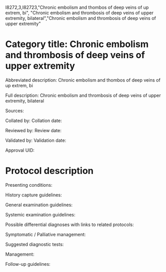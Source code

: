 I8272,3,I82723,"Chronic embolism and thombos of deep veins of up extrem, bi", "Chronic embolism and thrombosis of deep veins of upper extremity, bilateral","Chronic embolism and thrombosis of deep veins of upper extremity"
# Category title: Chronic embolism and thrombosis of deep veins of upper extremity

Abbreviated description: Chronic embolism and thombos of deep veins of up extrem, bi

Full description: Chronic embolism and thrombosis of deep veins of upper extremity, bilateral

Sources:

Collated by:
Collation date:

Reviewed by:
Review date:

Validated by:
Validation date:

Approval UID:

# Protocol description

Presenting conditions:

History capture guidelines:

General examination guidelines:

Systemic examination guidelines:

Possible differential diagnoses with links to related protocols:

Symptomatic / Palliative management:

Suggested diagnostic tests:

Management:

Follow-up guidelines:
